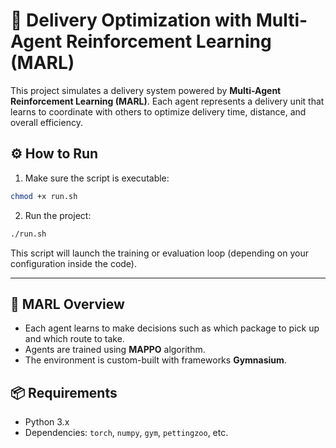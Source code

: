 # 🚚 Delivery Optimization with Multi-Agent Reinforcement Learning (MARL)

This project simulates a delivery system powered by **Multi-Agent Reinforcement Learning (MARL)**. Each agent represents a delivery unit that learns to coordinate with others to optimize delivery time, distance, and overall efficiency.

## ⚙️ How to Run

1. Make sure the script is executable:
```bash
chmod +x run.sh
````

2. Run the project:

```bash
./run.sh
```

This script will launch the training or evaluation loop (depending on your configuration inside the code).

---

## 🧠 MARL Overview

* Each agent learns to make decisions such as which package to pick up and which route to take.
* Agents are trained using **MAPPO** algorithm.
* The environment is custom-built with frameworks **Gymnasium**.


## 📦 Requirements

* Python 3.x
* Dependencies: `torch`, `numpy`, `gym`, `pettingzoo`, etc.